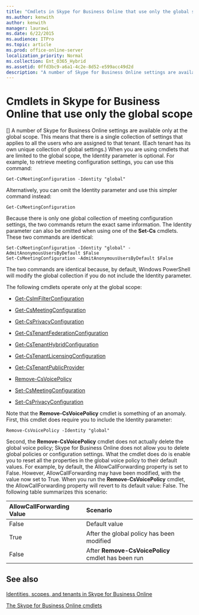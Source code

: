 ```yaml
---
title: "Cmdlets in Skype for Business Online that use only the global scope"
ms.author: kenwith
author: kenwith
manager: laurawi
ms.date: 6/22/2015
ms.audience: ITPro
ms.topic: article
ms.prod: office-online-server
localization_priority: Normal
ms.collection: Ent_O365_Hybrid
ms.assetid: 0ffd3bc9-a6a1-4c2e-8d52-e599acc49d2d
description: "A number of Skype for Business Online settings are available only at the global scope. This means that there is a single collection of settings that applies to all the users who are assigned to that tenant. (Each tenant has its own unique collection of global settings.) When you are using cmdlets that are limited to the global scope, the Identity parameter is optional. For example, to retrieve meeting configuration settings, you can use this command:"
---
```


# Cmdlets in Skype for Business Online that use only the global scope
[]
A number of Skype for Business Online settings are available only at the global scope. This means that there is a single collection of settings that applies to all the users who are assigned to that tenant. (Each tenant has its own unique collection of global settings.) When you are using cmdlets that are limited to the global scope, the Identity parameter is optional. For example, to retrieve meeting configuration settings, you can use this command:
  
```
Get-CsMeetingConfiguration -Identity "global"
```

Alternatively, you can omit the Identity parameter and use this simpler command instead:
  
```
Get-CsMeetingConfiguration
```

Because there is only one global collection of meeting configuration settings, the two commands return the exact same information. The Identity parameter can also be omitted when using one of the **Set-Cs** cmdlets. These two commands are identical: 
  
```
Set-CsMeetingConfiguration -Identity "global" -AdmitAnonymousUsersByDefault $False
Set-CsMeetingConfiguration -AdmitAnonymousUsersByDefault $False
```

The two commands are identical because, by default, Windows PowerShell will modify the global collection if you do not include the Identity parameter.
  
The following cmdlets operate only at the global scope:
  
- [Get-CsImFilterConfiguration](get-csimfilterconfiguration.md)
    
- [Get-CsMeetingConfiguration](get-csmeetingconfiguration.md)
    
- [Get-CsPrivacyConfiguration](get-csprivacyconfiguration.md)
    
- [Get-CsTenantFederationConfiguration](get-cstenantfederationconfiguration.md)
    
- [Get-CsTenantHybridConfiguration](get-cstenanthybridconfiguration.md)
    
- [Get-CsTenantLicensingConfiguration](get-cstenantlicensingconfiguration.md)
    
- [Get-CsTenantPublicProvider](get-cstenantpublicprovider.md)
    
- [Remove-CsVoicePolicy](remove-csvoicepolicy.md)
    
- [Set-CsMeetingConfiguration](set-csmeetingconfiguration.md)
    
- [Set-CsPrivacyConfiguration](set-csprivacyconfiguration.md)
    
Note that the **Remove-CsVoicePolicy** cmdlet is something of an anomaly. First, this cmdlet does require you to include the Identity parameter: 
  
```
Remove-CsVoicePolicy -Identity "global"
```

Second, the **Remove-CsVoicePolicy** cmdlet does not actually delete the global voice policy; Skype for Business Online does not allow you to delete global policies or configuration settings. What the cmdlet does do is enable you to reset all the properties in the global voice policy to their default values. For example, by default, the AllowCallForwarding property is set to False. However, AllowCallForwarding may have been modified, with the value now set to True. When you run the **Remove-CsVoicePolicy** cmdlet, the AllowCallForwarding property will revert to its default value: False. The following table summarizes this scenario: 
  
|**AllowCallForwarding Value**|**Scenario**|
|:-----|:-----|
|False  <br/> |Default value  <br/> |
|True  <br/> |After the global policy has been modified  <br/> |
|False  <br/> |After **Remove-CsVoicePolicy** cmdlet has been run  <br/> |
   
## See also

#### 

[Identities, scopes, and tenants in Skype for Business Online](identities-scopes-and-tenants.md)
  
[The Skype for Business Online cmdlets](the-skype-for-business-online-cmdlets.md)

